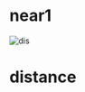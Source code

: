 # near1
![dis](https://github.com/user-attachments/assets/acfee92f-841c-41c8-b827-91ed407b1e5f)

# distance
